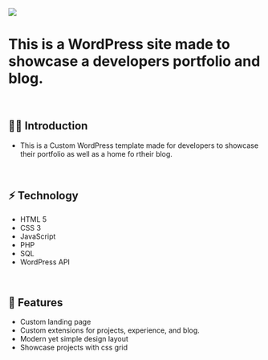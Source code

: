 ![](https://raw.githubusercontent.com/Matthewpco/WordPress-Portfolio/master/img/WP-portfolio-ss1.png)

# This is a WordPress site made to showcase a developers portfolio and blog.

<br>

## 🙋‍♂️ Introduction 

- This is a Custom WordPress template made for developers to showcase their portfolio as well as a home fo rtheir blog.   

<br>

## ⚡ Technology
- HTML 5
- CSS 3
- JavaScript
- PHP
- SQL
- WordPress API

<br>

## 📜 Features
- Custom landing page
- Custom extensions for projects, experience, and blog.
- Modern yet simple design layout
- Showcase projects with css grid
